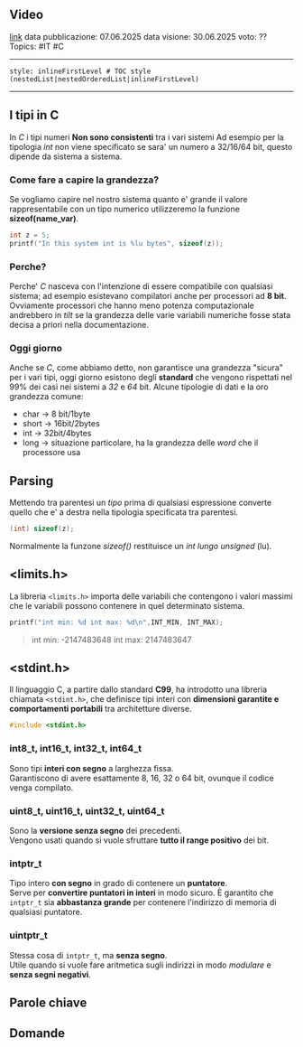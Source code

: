 ## Video
[link](https://www.youtube.com/watch?v=YNsXyasn4R4)
data pubblicazione: 07.06.2025
data visione: 30.06.2025
voto: ??
Topics: #IT #C

---

```table-of-contents
style: inlineFirstLevel # TOC style (nestedList|nestedOrderedList|inlineFirstLevel)
```

---

## I tipi in C
In *C* i tipi numeri **Non sono consistenti** tra i vari sistemi
Ad esempio per la tipologia *int* non viene specificato se sara' un numero a 32/16/64 bit, questo dipende da sistema a sistema.

### Come fare a capire la grandezza?
Se vogliamo capire nel nostro sistema quanto e' grande il valore rappresentabile con un tipo numerico utilizzeremo la funzione **sizeof(name_var)**.
```c
int z = 5;
printf("In this system int is %lu bytes", sizeof(z));
```

### Perche?
Perche' *C* nasceva con l'intenzione di essere compatibile con qualsiasi sistema; ad esempio esistevano compilatori anche per processori ad **8 bit**.
Ovviamente processori che hanno meno potenza computazionale andrebbero  in *tilt* se la grandezza delle varie variabili numeriche fosse stata decisa a priori nella documentazione.

### Oggi giorno
Anche se *C*, come abbiamo detto, non garantisce una grandezza "sicura" per i vari tipi, oggi giorno esistono degli **standard** che vengono rispettati nel 99% dei casi nei sistemi a *32* e *64* bit.
Alcune tipologie di dati e la oro grandezza comune:

- char -> 8 bit/1byte
- short  -> 16bit/2bytes
- int -> 32bit/4bytes
- long -> situazione particolare, ha la grandezza delle *word* che il processore usa

## Parsing
Mettendo tra parentesi un *tipo* prima di qualsiasi espressione converte quello che e' a destra nella tipologia specificata tra parentesi.
```c
(int) sizeof(z);
```
Normalmente la funzone *sizeof()* restituisce un *int lungo unsigned* (lu).

## <limits.h>
La libreria  `<limits.h>` importa delle variabili che contengono i valori massimi che le variabili possono contenere in quel determinato sistema.
```c
printf("int min: %d int max: %d\n",INT_MIN, INT_MAX);
```
> int min: -2147483648 int max: 2147483647 

## <stdint.h>
Il linguaggio C, a partire dallo standard **C99**, ha introdotto una libreria chiamata `<stdint.h>`, che definisce tipi interi con **dimensioni garantite e comportamenti portabili** tra architetture diverse.
```c
#include <stdint.h>
```

### int8_t, int16_t, int32_t, int64_t
Sono tipi **interi con segno** a larghezza fissa.  
Garantiscono di avere esattamente 8, 16, 32 o 64 bit, ovunque il codice venga compilato.

### uint8_t, uint16_t, uint32_t, uint64_t
Sono la **versione senza segno** dei precedenti.  
Vengono usati quando si vuole sfruttare **tutto il range positivo** dei bit.

### intptr_t
Tipo intero **con segno** in grado di contenere un **puntatore**.  
Serve per **convertire puntatori in interi** in modo sicuro.
È garantito che `intptr_t` sia **abbastanza grande** per contenere l'indirizzo di memoria di qualsiasi puntatore.

### uintptr_t
Stessa cosa di `intptr_t`, ma **senza segno**.  
Utile quando si vuole fare aritmetica sugli indirizzi in modo _modulare_ e **senza segni negativi**.

## Parole chiave
>

## Domande
>